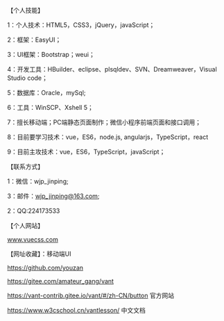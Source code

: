 【个人技能】

1：个人技术：HTML5，CSS3，jQuery，javaScript；

2：框架：EasyUI；

3：UI框架：Bootstrap；weui；

4：开发工具：HBuilder、eclipse、plsqldev、SVN、Dreamweaver，Visual Studio code；

5：数据库：Oracle，mySql;

6：工具：WinSCP、Xshell 5；

7：擅长移动端；PC端静态页面制作；微信小程序前端页面和接口调用；

8：目前要学习技术：vue，ES6，node.js, angularjs，TypeScript，react

9：目前主攻技术：vue，ES6，TypeScript，javaScript；





【联系方式】 

1：微信：wjp_jinping;

3：邮件：wjp_jinping@163.com;

2：QQ:224173533






【个人网站】

www.vuecss.com 


 
【网址收藏】：移动端UI 

https://github.com/youzan

https://gitee.com/amateur_gang/vant

https://vant-contrib.gitee.io/vant/#/zh-CN/button 官方网站

https://www.w3cschool.cn/vantlesson/  中文文档
